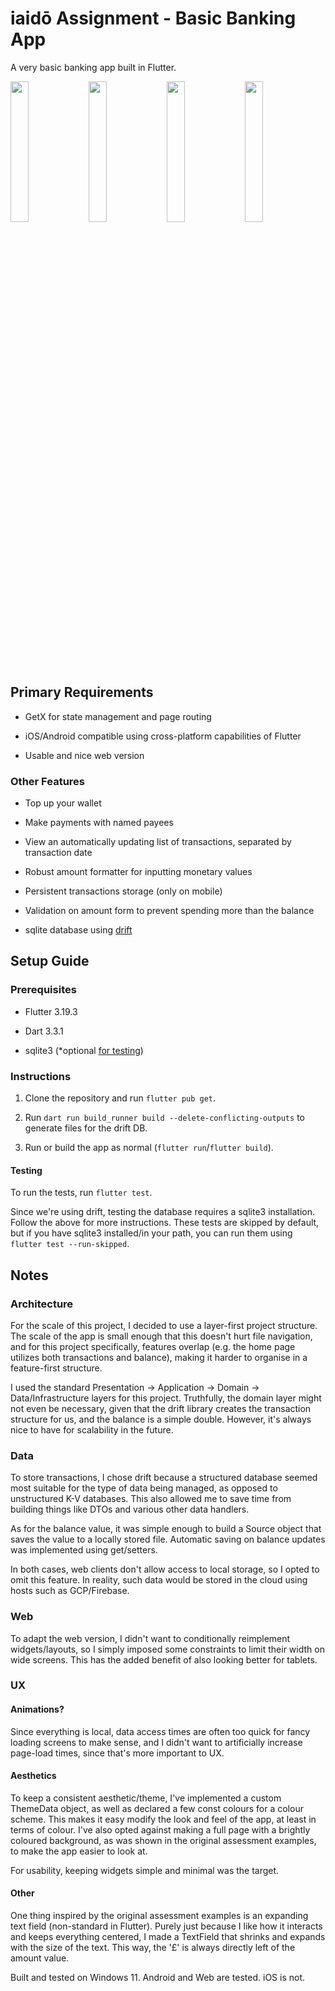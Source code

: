 # iaidō Assignment - Basic Banking App

A very basic banking app built in Flutter.

<image src="https://github.com/andre-tm-hui/iaido-assessment/assets/34312863/0fa2bec2-9d91-4b56-93cf-6c20481b166d" style="width: 24%"/>

<image src="https://github.com/andre-tm-hui/iaido-assessment/assets/34312863/2dfc8980-a164-4f35-a570-38b727ff2e11" style="width: 24%"/>

<image src="https://github.com/andre-tm-hui/iaido-assessment/assets/34312863/68d1b636-ba7b-4aa5-a6b9-0c3fbcb4e311" style="width: 24%"/>

<image src="https://github.com/andre-tm-hui/iaido-assessment/assets/34312863/7f534108-2181-4046-ad99-7edb0060911c" style="width: 24%"/>

## Primary Requirements

- GetX for state management and page routing

- iOS/Android compatible using cross-platform capabilities of Flutter

- Usable and nice web version

### Other Features

- Top up your wallet

- Make payments with named payees

- View an automatically updating list of transactions, separated by transaction date

- Robust amount formatter for inputting monetary values

- Persistent transactions storage (only on mobile)

- Validation on amount form to prevent spending more than the balance

- sqlite database using [drift](https://pub.dev/packages/drift)

## Setup Guide

### Prerequisites

- Flutter 3.19.3

- Dart 3.3.1

- sqlite3 (\*optional [for testing](https://drift.simonbinder.eu/docs/testing/#setup))

### Instructions

1. Clone the repository and run `flutter pub get`.

2. Run `dart run build_runner build --delete-conflicting-outputs` to generate files for the drift DB.

3. Run or build the app as normal (`flutter run`/`flutter build`).

#### Testing

To run the tests, run `flutter test`.

Since we're using drift, testing the database requires a sqlite3 installation. Follow the above for more instructions. These tests are skipped by default, but if you have sqlite3 installed/in your path, you can run them using `flutter test --run-skipped`.

## Notes

### Architecture

For the scale of this project, I decided to use a layer-first project structure. The scale of the app is small enough that this doesn't hurt file navigation, and for this project specifically, features overlap (e.g. the home page utilizes both transactions and balance), making it harder to organise in a feature-first structure.

I used the standard Presentation -> Application -> Domain -> Data/Infrastructure layers for this project. Truthfully, the domain layer might not even be necessary, given that the drift library creates the transaction structure for us, and the balance is a simple double. However, it's always nice to have for scalability in the future.

### Data

To store transactions, I chose drift because a structured database seemed most suitable for the type of data being managed, as opposed to unstructured K-V databases. This also allowed me to save time from building things like DTOs and various other data handlers.

As for the balance value, it was simple enough to build a Source object that saves the value to a locally stored file. Automatic saving on balance updates was implemented using get/setters.

In both cases, web clients don't allow access to local storage, so I opted to omit this feature. In reality, such data would be stored in the cloud using hosts such as GCP/Firebase.

### Web

To adapt the web version, I didn't want to conditionally reimplement widgets/layouts, so I simply imposed some constraints to limit their width on wide screens. This has the added benefit of also looking better for tablets.

### UX

#### Animations?

Since everything is local, data access times are often too quick for fancy loading screens to make sense, and I didn't want to artificially increase page-load times, since that's more important to UX.

#### Aesthetics

To keep a consistent aesthetic/theme, I've implemented a custom ThemeData object, as well as declared a few const colours for a colour scheme. This makes it easy modify the look and feel of the app, at least in terms of colour. I've also opted against making a full page with a brightly coloured background, as was shown in the original assessment examples, to make the app easier to look at.

For usability, keeping widgets simple and minimal was the target.

#### Other

One thing inspired by the original assessment examples is an expanding text field (non-standard in Flutter). Purely just because I like how it interacts and keeps everything centered, I made a TextField that shrinks and expands with the size of the text. This way, the '£' is always directly left of the amount value.

Built and tested on Windows 11. Android and Web are tested. iOS is not.
